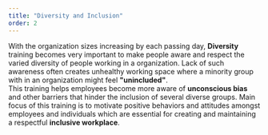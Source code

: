 ```yaml
---
title: "Diversity and Inclusion"
order: 2
---
```


With the organization sizes increasing by each passing day, **Diversity** training becomes very important to make people aware and respect the varied diversity of people working in a organization. Lack of such awareness often creates unhealthy working space where a minority group with in an organization might feel **"unincluded"**.  
This training helps employees become more aware of **unconscious bias** and other barriers that hinder the inclusion of several diverse groups. Main focus of this training is to motivate positive behaviors and attitudes amongst employees and individuals which are essential for creating and maintaining a respectful **inclusive workplace**.